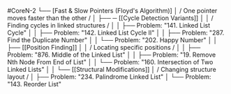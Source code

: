 #CoreN-2
└── [Fast & Slow Pointers (Floyd's Algorithm)]
    │   / One pointer moves faster than the other /
    │
    ├── ─ [[Cycle Detection Variants]]
    │   │   / Finding cycles in linked structures /
    │   │   ├── Problem: "141. Linked List Cycle"
    │   │   ├── Problem: "142. Linked List Cycle II"
    │   │   ├── Problem: "287. Find the Duplicate Number"
    │   │   └── Problem: "202. Happy Number"
    │   │
    ├── [[Position Finding]]
    │   │   / Locating specific positions /
    │   │   ├── Problem: "876. Middle of the Linked List"
    │   │   ├── Problem: "19. Remove Nth Node From End of List"
    │   │   └── Problem: "160. Intersection of Two Linked Lists"
    │   │
    └── [[Structural Modifications]]
        │   / Changing structure layout /
        │   ├── Problem: "234. Palindrome Linked List"
        │   └── Problem: "143. Reorder List"